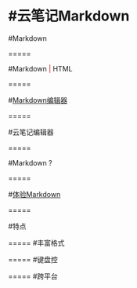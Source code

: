 #云笔记Markdown
=====

#Markdown

=====

#Markdown <span style="color: #C00">|</span> HTML

=====

#[Markdown编辑器](http://dillinger.io/)

=====

#云笔记编辑器

=====

#Markdown ?

=====

#[体验Markdown](http://shared.ydstatic.com/note/editor/markdown/editor.html)

=====

#特点

=====
#丰富格式

=====
#键盘控

=====
#跨平台







